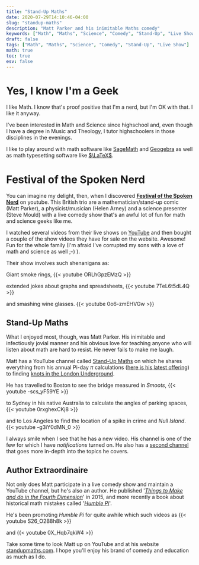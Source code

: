 ```yaml
---
title: "Stand-Up Maths"
date: 2020-07-29T14:10:46-04:00
slug: "standup-maths"
description: "Matt Parker and his inimitable Maths comedy"
keywords: ["Math", "Maths", "Science", "Comedy", "Stand-Up", "Live Show"]
draft: false
tags: ["Math", "Maths", "Science", "Comedy", "Stand-Up", "Live Show"]
math: true
toc: true
esv: false
---
```


# Yes, I know I'm a Geek

I like Math. I know that's proof positive that I'm a nerd, but I'm OK with that. I like it anyway.

I've been interested in Math and Science since highschool and, even though I have a degree in Music and Theology, I tutor highschoolers in those disciplines in the evenings.

I like to play around with math software like [SageMath](https://www.sagemath.org/) and [Geogebra](https://www.geogebra.org) as well as math typesetting software like [$\LaTeX$](../latex-math/).

# Festival of the Spoken Nerd

You can imagine my delight, then, when I discovered [**Festival of the Spoken Nerd**](https://festivalofthespokennerd.com/) on youtube. This British trio are a mathematician/stand-up comic (Matt Parker), a physicist/musician (Helen Arney) and a science presenter (Steve Mould) with a live comedy show that's an awful lot of fun for math and science geeks like me.

I watched several videos from their live shows on [YouTube](https://www.youtube.com/user/fotsn) and then bought a couple of the show videos they have for sale on the website. Awesome! Fun for the whole family (I'm afraid I've corrupted my sons with a love of math and science as well ;-) ).

Their show involves such shenanigans as:

Giant smoke rings,
{{< youtube ORLhGpzEMzQ >}}

extended jokes about graphs and spreadsheets,
{{< youtube 7TeL6t5dL4Q >}}

and smashing wine glasses.
{{< youtube 0o6-zmEHVGw >}}

## Stand-Up Maths

What I enjoyed most, though, was Matt Parker. His inimitable and infectiously jovial manner and his obvious love for teaching anyone who will listen about math are hard to resist. He never fails to make me laugh.

Matt has a YouTube channel called [Stand-Up Maths](https://www.youtube.com/user/standupmaths) on which he shares everything from his annual Pi-day $\pi$ calculations ([here is his latest offering](https://www.youtube.com/watch?v=CKl1B8y4qXw)) to finding [knots in the London Underground](https://www.youtube.com/watch?v=b9OEuhdM6t8).

He has travelled to Boston to see the bridge measured in *Smoots*,
{{< youtube -scs_yF59YE >}}

to Sydney in his native Australia to calculate the angles of parking spaces,
{{< youtube 0rxghexCKj8 >}}

and to Los Angeles to find the location of a spike in crime and *Null Island*.
{{< youtube -g3iY0dMN_0 >}}

I always smile when I see that he has a new video. His channel is one of the few for which I have *notifications* turned on. He also has a [second channel](https://www.youtube.com/c/mattparker2/) that goes more in-depth into the topics he covers.

## Author Extraordinaire

Not only does Matt participate in a live comedy show and maintain a YouTube channel, but he's also an author. He published '[*Things to Make and do in the Fourth Dimension*](https://www.bookfinder.com/search/?ac=sl&st=sl&ref=bf_s2_a1_t9_9&qi=zcCuRtylNFFF0e0B89X3WuuzYDM_1497963026_1:38:32&bq=author%3Dmatt%2520parker%26title%3Dthings%2520to%2520make%2520and%2520do)' in 2015, and more recently a book about historical math mistakes called '[*Humble Pi*](https://www.bookfinder.com/search/?ac=sl&st=sl&ref=bf_s2_a1_t3_3&qi=zcCuRtylNFFF0e0B89X3WuuzYDM_1497963026_1:38:38&bq=author%3Dmatt%2520parker%26title%3Dhumble%2520pi%2520when%2520math%2520goes%2520wrong%2520in%2520the%2520real%2520world)'.

He's been promoting *Humble Pi* for quite awhile which such videos as
{{< youtube S26_O2B8h8k >}}

and
{{< youtube 0X_Hqb7qkW4 >}}

Take some time to look Matt up on YouTube and at his website [standupmaths.com](https://www.standupmaths.com). I hope you'll enjoy his brand of comedy and education as much as I do.